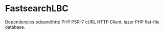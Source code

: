 # FastsearchLBC

Dependencies
pdeand/http PHP PSR-7 cURL HTTP Client.
lazer PHP flat-file database.
